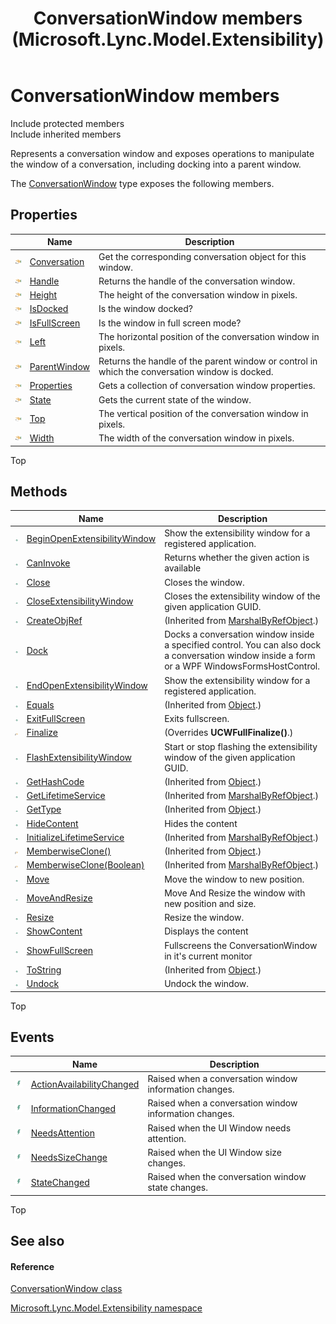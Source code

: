 ﻿---
title: ConversationWindow members (Microsoft.Lync.Model.Extensibility)
TOCTitle: ConversationWindow members
ms:assetid: AllMembers.T:Microsoft.Lync.Model.Extensibility.ConversationWindow_DI_3_UC_OCS14MrefLyncWPF
ms:mtpsurl: https://msdn.microsoft.com/en-us/library/microsoft.lync.model.extensibility.conversationwindow_di_3_uc_ocs14mreflyncwpf_members(v=office.15)
ms:contentKeyID: 48592313
ms.date: 07/28/2014
mtps_version: v=office.15
---

# ConversationWindow members

Include protected members  
Include inherited members  

Represents a conversation window and exposes operations to manipulate the window of a conversation, including docking into a parent window.

The [ConversationWindow](conversationwindow-class-microsoft-lync-model-extensibility_2.md) type exposes the following members.

## Properties

<table>
<thead>
<tr class="header">
<th> </th>
<th>Name</th>
<th>Description</th>
</tr>
</thead>
<tbody>
<tr class="odd">
<td><img src="images/JJ275421.pubproperty(Office.15).gif" title="Public property" alt="Public property" /></td>
<td><a href="conversationwindow-conversation-property-microsoft-lync-model-extensibility_2.md">Conversation</a></td>
<td>Get the corresponding conversation object for this window.</td>
</tr>
<tr class="even">
<td><img src="images/JJ275421.pubproperty(Office.15).gif" title="Public property" alt="Public property" /></td>
<td><a href="conversationwindow-handle-property-microsoft-lync-model-extensibility_2.md">Handle</a></td>
<td>Returns the handle of the conversation window.</td>
</tr>
<tr class="odd">
<td><img src="images/JJ275421.pubproperty(Office.15).gif" title="Public property" alt="Public property" /></td>
<td><a href="conversationwindow-height-property-microsoft-lync-model-extensibility_2.md">Height</a></td>
<td>The height of the conversation window in pixels.</td>
</tr>
<tr class="even">
<td><img src="images/JJ275421.pubproperty(Office.15).gif" title="Public property" alt="Public property" /></td>
<td><a href="conversationwindow-isdocked-property-microsoft-lync-model-extensibility_2.md">IsDocked</a></td>
<td>Is the window docked?</td>
</tr>
<tr class="odd">
<td><img src="images/JJ275421.pubproperty(Office.15).gif" title="Public property" alt="Public property" /></td>
<td><a href="conversationwindow-isfullscreen-property-microsoft-lync-model-extensibility_2.md">IsFullScreen</a></td>
<td>Is the window in full screen mode?</td>
</tr>
<tr class="even">
<td><img src="images/JJ275421.pubproperty(Office.15).gif" title="Public property" alt="Public property" /></td>
<td><a href="conversationwindow-left-property-microsoft-lync-model-extensibility_2.md">Left</a></td>
<td>The horizontal position of the conversation window in pixels.</td>
</tr>
<tr class="odd">
<td><img src="images/JJ275421.pubproperty(Office.15).gif" title="Public property" alt="Public property" /></td>
<td><a href="conversationwindow-parentwindow-property-microsoft-lync-model-extensibility_2.md">ParentWindow</a></td>
<td>Returns the handle of the parent window or control in which the conversation window is docked.</td>
</tr>
<tr class="even">
<td><img src="images/JJ275421.pubproperty(Office.15).gif" title="Public property" alt="Public property" /></td>
<td><a href="conversationwindow-properties-property-microsoft-lync-model-extensibility_2.md">Properties</a></td>
<td>Gets a collection of conversation window properties.</td>
</tr>
<tr class="odd">
<td><img src="images/JJ275421.pubproperty(Office.15).gif" title="Public property" alt="Public property" /></td>
<td><a href="conversationwindow-state-property-microsoft-lync-model-extensibility_2.md">State</a></td>
<td>Gets the current state of the window.</td>
</tr>
<tr class="even">
<td><img src="images/JJ275421.pubproperty(Office.15).gif" title="Public property" alt="Public property" /></td>
<td><a href="conversationwindow-top-property-microsoft-lync-model-extensibility_2.md">Top</a></td>
<td>The vertical position of the conversation window in pixels.</td>
</tr>
<tr class="odd">
<td><img src="images/JJ275421.pubproperty(Office.15).gif" title="Public property" alt="Public property" /></td>
<td><a href="conversationwindow-width-property-microsoft-lync-model-extensibility_2.md">Width</a></td>
<td>The width of the conversation window in pixels.</td>
</tr>
</tbody>
</table>


Top

## Methods

<table>
<thead>
<tr class="header">
<th> </th>
<th>Name</th>
<th>Description</th>
</tr>
</thead>
<tbody>
<tr class="odd">
<td><img src="images/Hh347903.pubmethod(Office.15).gif" title="Public method" alt="Public method" /></td>
<td><a href="conversationwindow-beginopenextensibilitywindow-method-microsoft-lync-model-extensibility_2.md">BeginOpenExtensibilityWindow</a></td>
<td>Show the extensibility window for a registered application.</td>
</tr>
<tr class="even">
<td><img src="images/Hh347903.pubmethod(Office.15).gif" title="Public method" alt="Public method" /></td>
<td><a href="conversationwindow-caninvoke-method-microsoft-lync-model-extensibility_2.md">CanInvoke</a></td>
<td>Returns whether the given action is available</td>
</tr>
<tr class="odd">
<td><img src="images/Hh347903.pubmethod(Office.15).gif" title="Public method" alt="Public method" /></td>
<td><a href="conversationwindow-close-method-microsoft-lync-model-extensibility_2.md">Close</a></td>
<td>Closes the window.</td>
</tr>
<tr class="even">
<td><img src="images/Hh347903.pubmethod(Office.15).gif" title="Public method" alt="Public method" /></td>
<td><a href="conversationwindow-closeextensibilitywindow-method-microsoft-lync-model-extensibility_2.md">CloseExtensibilityWindow</a></td>
<td>Closes the extensibility window of the given application GUID.</td>
</tr>
<tr class="odd">
<td><img src="images/Hh347903.pubmethod(Office.15).gif" title="Public method" alt="Public method" /></td>
<td><a href="http://msdn2.microsoft.com/en-us/library/2ch65xad">CreateObjRef</a></td>
<td>(Inherited from <a href="http://msdn2.microsoft.com/en-us/library/w4302s1f">MarshalByRefObject</a>.)</td>
</tr>
<tr class="even">
<td><img src="images/Hh347903.pubmethod(Office.15).gif" title="Public method" alt="Public method" /></td>
<td><a href="conversationwindow-dock-method-microsoft-lync-model-extensibility_2.md">Dock</a></td>
<td>Docks a conversation window inside a specified control. You can also dock a conversation window inside a form or a WPF WindowsFormsHostControl.</td>
</tr>
<tr class="odd">
<td><img src="images/Hh347903.pubmethod(Office.15).gif" title="Public method" alt="Public method" /></td>
<td><a href="conversationwindow-endopenextensibilitywindow-method-microsoft-lync-model-extensibility_2.md">EndOpenExtensibilityWindow</a></td>
<td>Show the extensibility window for a registered application.</td>
</tr>
<tr class="even">
<td><img src="images/Hh347903.pubmethod(Office.15).gif" title="Public method" alt="Public method" /></td>
<td><a href="http://msdn2.microsoft.com/en-us/library/bsc2ak47">Equals</a></td>
<td>(Inherited from <a href="http://msdn2.microsoft.com/en-us/library/e5kfa45b">Object</a>.)</td>
</tr>
<tr class="odd">
<td><img src="images/Hh347903.pubmethod(Office.15).gif" title="Public method" alt="Public method" /></td>
<td><a href="conversationwindow-exitfullscreen-method-microsoft-lync-model-extensibility_2.md">ExitFullScreen</a></td>
<td>Exits fullscreen.</td>
</tr>
<tr class="even">
<td><img src="images/Hh347903.protmethod(Office.15).gif" title="Protected method" alt="Protected method" /></td>
<td><a href="conversationwindow-finalize-method-microsoft-lync-model-extensibility_1.md">Finalize</a></td>
<td>(Overrides <strong>UCWFullFinalize()</strong>.)</td>
</tr>
<tr class="odd">
<td><img src="images/Hh347903.pubmethod(Office.15).gif" title="Public method" alt="Public method" /></td>
<td><a href="conversationwindow-flashextensibilitywindow-method-microsoft-lync-model-extensibility_2.md">FlashExtensibilityWindow</a></td>
<td>Start or stop flashing the extensibility window of the given application GUID.</td>
</tr>
<tr class="even">
<td><img src="images/Hh347903.pubmethod(Office.15).gif" title="Public method" alt="Public method" /></td>
<td><a href="http://msdn2.microsoft.com/en-us/library/zdee4b3y">GetHashCode</a></td>
<td>(Inherited from <a href="http://msdn2.microsoft.com/en-us/library/e5kfa45b">Object</a>.)</td>
</tr>
<tr class="odd">
<td><img src="images/Hh347903.pubmethod(Office.15).gif" title="Public method" alt="Public method" /></td>
<td><a href="http://msdn2.microsoft.com/en-us/library/c6y7316f">GetLifetimeService</a></td>
<td>(Inherited from <a href="http://msdn2.microsoft.com/en-us/library/w4302s1f">MarshalByRefObject</a>.)</td>
</tr>
<tr class="even">
<td><img src="images/Hh347903.pubmethod(Office.15).gif" title="Public method" alt="Public method" /></td>
<td><a href="http://msdn2.microsoft.com/en-us/library/dfwy45w9">GetType</a></td>
<td>(Inherited from <a href="http://msdn2.microsoft.com/en-us/library/e5kfa45b">Object</a>.)</td>
</tr>
<tr class="odd">
<td><img src="images/Hh347903.pubmethod(Office.15).gif" title="Public method" alt="Public method" /></td>
<td><a href="conversationwindow-hidecontent-method-microsoft-lync-model-extensibility_2.md">HideContent</a></td>
<td>Hides the content</td>
</tr>
<tr class="even">
<td><img src="images/Hh347903.pubmethod(Office.15).gif" title="Public method" alt="Public method" /></td>
<td><a href="http://msdn2.microsoft.com/en-us/library/zwt5tzck">InitializeLifetimeService</a></td>
<td>(Inherited from <a href="http://msdn2.microsoft.com/en-us/library/w4302s1f">MarshalByRefObject</a>.)</td>
</tr>
<tr class="odd">
<td><img src="images/Hh347903.protmethod(Office.15).gif" title="Protected method" alt="Protected method" /></td>
<td><a href="http://msdn2.microsoft.com/en-us/library/57ctke0a">MemberwiseClone()</a></td>
<td>(Inherited from <a href="http://msdn2.microsoft.com/en-us/library/e5kfa45b">Object</a>.)</td>
</tr>
<tr class="even">
<td><img src="images/Hh347903.protmethod(Office.15).gif" title="Protected method" alt="Protected method" /></td>
<td><a href="http://msdn2.microsoft.com/en-us/library/ms131262">MemberwiseClone(Boolean)</a></td>
<td>(Inherited from <a href="http://msdn2.microsoft.com/en-us/library/w4302s1f">MarshalByRefObject</a>.)</td>
</tr>
<tr class="odd">
<td><img src="images/Hh347903.pubmethod(Office.15).gif" title="Public method" alt="Public method" /></td>
<td><a href="conversationwindow-move-method-microsoft-lync-model-extensibility_2.md">Move</a></td>
<td>Move the window to new position.</td>
</tr>
<tr class="even">
<td><img src="images/Hh347903.pubmethod(Office.15).gif" title="Public method" alt="Public method" /></td>
<td><a href="conversationwindow-moveandresize-method-microsoft-lync-model-extensibility_2.md">MoveAndResize</a></td>
<td>Move And Resize the window with new position and size.</td>
</tr>
<tr class="odd">
<td><img src="images/Hh347903.pubmethod(Office.15).gif" title="Public method" alt="Public method" /></td>
<td><a href="conversationwindow-resize-method-microsoft-lync-model-extensibility_2.md">Resize</a></td>
<td>Resize the window.</td>
</tr>
<tr class="even">
<td><img src="images/Hh347903.pubmethod(Office.15).gif" title="Public method" alt="Public method" /></td>
<td><a href="conversationwindow-showcontent-method-microsoft-lync-model-extensibility_2.md">ShowContent</a></td>
<td>Displays the content</td>
</tr>
<tr class="odd">
<td><img src="images/Hh347903.pubmethod(Office.15).gif" title="Public method" alt="Public method" /></td>
<td><a href="conversationwindow-showfullscreen-method-microsoft-lync-model-extensibility_2.md">ShowFullScreen</a></td>
<td>Fullscreens the ConversationWindow in it's current monitor</td>
</tr>
<tr class="even">
<td><img src="images/Hh347903.pubmethod(Office.15).gif" title="Public method" alt="Public method" /></td>
<td><a href="http://msdn2.microsoft.com/en-us/library/7bxwbwt2">ToString</a></td>
<td>(Inherited from <a href="http://msdn2.microsoft.com/en-us/library/e5kfa45b">Object</a>.)</td>
</tr>
<tr class="odd">
<td><img src="images/Hh347903.pubmethod(Office.15).gif" title="Public method" alt="Public method" /></td>
<td><a href="conversationwindow-undock-method-microsoft-lync-model-extensibility_2.md">Undock</a></td>
<td>Undock the window.</td>
</tr>
</tbody>
</table>


Top

## Events

<table>
<thead>
<tr class="header">
<th> </th>
<th>Name</th>
<th>Description</th>
</tr>
</thead>
<tbody>
<tr class="odd">
<td><img src="images/JJ266306.pubevent(Office.15).gif" title="Public event" alt="Public event" /></td>
<td><a href="conversationwindow-actionavailabilitychanged-event-microsoft-lync-model-extensibility_2.md">ActionAvailabilityChanged</a></td>
<td>Raised when a conversation window information changes.</td>
</tr>
<tr class="even">
<td><img src="images/JJ266306.pubevent(Office.15).gif" title="Public event" alt="Public event" /></td>
<td><a href="conversationwindow-informationchanged-event-microsoft-lync-model-extensibility_2.md">InformationChanged</a></td>
<td>Raised when a conversation window information changes.</td>
</tr>
<tr class="odd">
<td><img src="images/JJ266306.pubevent(Office.15).gif" title="Public event" alt="Public event" /></td>
<td><a href="conversationwindow-needsattention-event-microsoft-lync-model-extensibility_2.md">NeedsAttention</a></td>
<td>Raised when the UI Window needs attention.</td>
</tr>
<tr class="even">
<td><img src="images/JJ266306.pubevent(Office.15).gif" title="Public event" alt="Public event" /></td>
<td><a href="conversationwindow-needssizechange-event-microsoft-lync-model-extensibility_2.md">NeedsSizeChange</a></td>
<td>Raised when the UI Window size changes.</td>
</tr>
<tr class="odd">
<td><img src="images/JJ266306.pubevent(Office.15).gif" title="Public event" alt="Public event" /></td>
<td><a href="conversationwindow-statechanged-event-microsoft-lync-model-extensibility_2.md">StateChanged</a></td>
<td>Raised when the conversation window state changes.</td>
</tr>
</tbody>
</table>


Top

## See also

#### Reference

[ConversationWindow class](conversationwindow-class-microsoft-lync-model-extensibility_2.md)

[Microsoft.Lync.Model.Extensibility namespace](microsoft-lync-model-extensibility-namespace_2.md)

